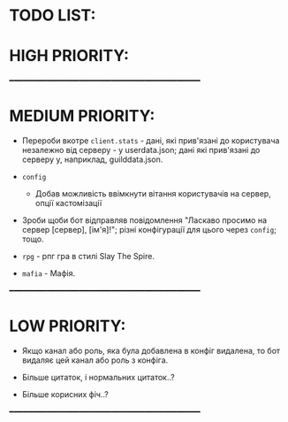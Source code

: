 # TODO LIST:

# HIGH PRIORITY:

━━━━━━━━━━━━━━━━━━━━━━━━━━━━━━━━━━━━━━━━━

# MEDIUM PRIORITY:

+ Перероби вкотре `client.stats` - дані, які прив'язані до користувача незалежно від серверу - у userdata.json; дані які прив'язані до серверу у, наприклад, guilddata.json.

+ `config` 

    + Добав можливість ввімкнути вітання користувачів на сервер, опції кастомізації

+ Зроби щоби бот відправляв повідомлення "Ласкаво просимо на сервер [сервер], [ім'я]!"; різні конфігурації для цього через `config`; тощо.

+ `rpg` - рпг гра в стилі Slay The Spire.

+ `mafia` - Мафія.

━━━━━━━━━━━━━━━━━━━━━━━━━━━━━━━━━━━━━━━━━

# LOW PRIORITY:

+ Якщо канал або роль, яка була добавлена в конфіг видалена, то бот видаляє цей канал або роль з конфіга.

+ Більше цитаток, і нормальних цитаток..?

+ Більше корисних фіч..?

━━━━━━━━━━━━━━━━━━━━━━━━━━━━━━━━━━━━━━━━━
